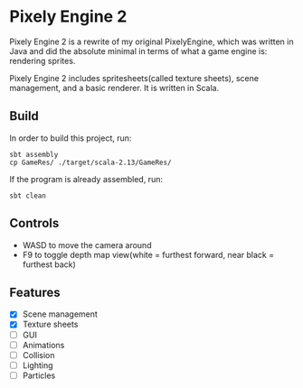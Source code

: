# Pixely Engine 2

Pixely Engine 2 is a rewrite of my original PixelyEngine, which was written in Java and did the absolute minimal in terms of what a game engine is: rendering sprites.

Pixely Engine 2 includes spritesheets(called texture sheets), scene management, and a basic renderer. It is written in Scala.

## Build

In order to build this project, run:

```
sbt assembly
cp GameRes/ ./target/scala-2.13/GameRes/
```

If the program is already assembled, run:

```
sbt clean
```

## Controls

- WASD to move the camera around
- F9 to toggle depth map view(white = furthest forward, near black = furthest back)

## Features

- [x] Scene management
- [x] Texture sheets
- [ ] GUI
- [ ] Animations
- [ ] Collision
- [ ] Lighting
- [ ] Particles